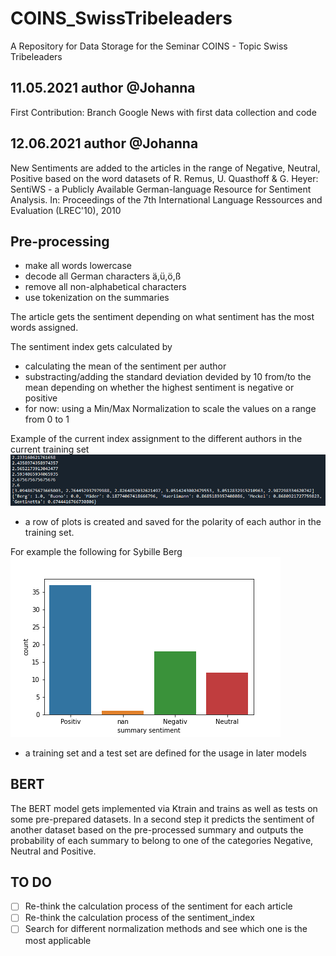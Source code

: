 # COINS_SwissTribeleaders
A Repository for Data Storage for the Seminar COINS - Topic Swiss Tribeleaders 

## 11.05.2021 author @Johanna 
First Contribution: Branch Google News with first data collection and code

## 12.06.2021 author @Johanna
New Sentiments are added to the articles in the range of Negative, Neutral, Positive based on 
the word datasets of R. Remus, U. Quasthoff & G. Heyer: SentiWS - a Publicly Available German-language Resource for Sentiment Analysis. 
In: Proceedings of the 7th International Language Ressources and Evaluation (LREC'10), 2010

## Pre-processing
- make all words lowercase
- decode all German characters ä,ü,ö,ß
- remove all non-alphabetical characters 
- use tokenization on the summaries 

The article gets the sentiment depending on what sentiment has the most words assigned.

The sentiment index gets calculated by 
- calculating the mean of the sentiment per author
- substracting/adding the standard deviation devided by 10 from/to the mean depending on whether the highest sentiment is negative or positive
- for now: using a Min/Max Normalization to scale the values on a range from 0 to 1 

Example of the current index assignment to the different authors in the current training set 
![PLot](Screenshot_result_sentiment_index.PNG)

- a row of plots is created and saved for the polarity of each author in the training set.

For example the following for Sybille Berg 
![PLot](polarity_Berg.png)

- a training set and a test set are defined for the usage in later models 

## BERT
The BERT model gets implemented via Ktrain and trains as well as tests on some pre-prepared datasets.
In a second step it predicts the sentiment of another dataset based on the pre-processed summary and 
outputs the probability of each summary to belong to one of the categories Negative, Neutral and Positive. 

## TO DO
- [ ] Re-think the calculation process of the sentiment for each article
- [ ] Re-think the calculation process of the sentiment_index
- [ ] Search for different normalization methods and see which one is the most applicable 

